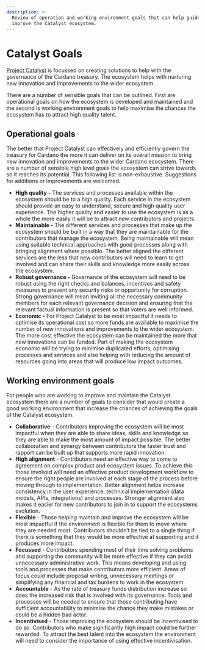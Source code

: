 ```yaml
---
description: >-
  Review of operation and working environment goals that can help guide how to
  improve the Catalyst ecosystem.
---
```


# Catalyst Goals

[Project Catalyst](https://cardano.ideascale.com) is focussed on creating solutions to help with the governance of the Cardano treasury. The ecosystem helps with nurturing new innovation and improvements to the wider ecosystem.

There are a number of sensible goals that can be outlined. First are operational goals on how the ecosystem is developed and maintained and the second is working environment goals to help maximise the chances the ecosystem has to attract high quality talent.



## Operational goals

The better that Project Catalyst can effectively and efficiently govern the treasury for Cardano the more it can deliver on its overall mission to bring new innovation and improvements to the wider Cardano ecosystem. There are a number of sensible high level goals the ecosystem can strive towards so it reaches its potential. This following list is non-exhaustive. Suggestions for additions or improvements are welcomed.



* **High quality -** The services and processes available within the ecosystem should be to a high quality. Each service in the ecosystem should provide an easy to understand, secure and high quality user experience. The higher quality and easier to use the ecosystem is as a whole the more easily it will be to attract new contributors and projects.
* **Maintainable -** The different services and processes that make up the ecosystem should be built in a way that they are maintainable for the contributors that manage the ecosystem. Being maintainable will mean using suitable technical approaches with good processes along with bringing alignment where possible. The better aligned the different services are the less that new contributors will need to learn to get involved and can share their skills and knowledge more easily across the ecosystem.
* **Robust governance -** Governance of the ecosystem will need to be robust using the right checks and balances, incentives and safety measures to prevent any security risks or opportunity for corruption. Strong governance will mean inviting all the necessary community members for each relevant governance decision and ensuring that the relevant factual information is present so that voters are well informed.
* **Economic -** For Project Catalyst to be most impactful it needs to optimise its operational cost so more funds are available to maximise the number of new innovations and improvements to the wider ecosystem. The more cost effective the ecosystem can be maintained the more that new innovations can be funded. Part of making the ecosystem economic will be trying to minimise duplicated efforts, optimising processes and services and also helping with reducing the amount of resources going into areas that will produce low impact outcomes.



## Working environment goals

For people who are working to improve and maintain the Catalyst ecosystem there are a number of goals to consider that would create a good working environment that increase the chances of achieving the goals of the Catalyst ecosystem.

* **Collaborative** - Contributors improving the ecosystem will be most impactful when they are able to share ideas, skills and knowledge so they are able to make the most amount of impact possible. The better collaboration and synergy between contributors the faster trust and rapport can be built up that supports more rapid innovation.
* **High alignment** - Contributors need an effective way to come to agreement on complex product and ecosystem issues. To achieve this those involved will need an effective product development workflow to ensure the right people are involved at each stage of the process before moving through to implementation. Better alignment helps increase consistency in the user experience, technical implementation (data models, APIs, integrations) and processes. Stronger alignment also makes it easier for new contributors to join in to support the ecosystems evolution.
* **Flexible** - Those helping maintain and improve the ecosystem will be most impactful if the environment is flexible for them to move where they are needed most. Contributors shouldn’t be tied to a single thing if there is something that they would be more effective at supporting and it produces more impact.
* **Focussed** - Contributors spending most of their time solving problems and supporting the community will be more effective if they can avoid unnecessary administrative work. This means developing and using tools and processes that make contributors more efficient. Areas of focus could include proposal writing, unnecessary meetings or simplifying any financial and tax burdens to work in the ecosystem.
* **Accountable** - As the rate of treasury funds distribution increase so does the increased risk that is involved with its governance. Tools and processes will be needed to ensure that those contributing have sufficient accountability to minimise the chance they make mistakes or could be a hidden bad actor.
* **Incentivised** - Those improving the ecosystem should be incentivised to do so. Contributors who make significantly high impact could be further rewarded. To attract the best talent into the ecosystem the environment will need to consider the importance of using effective incentivisation.
